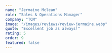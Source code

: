 ```yaml
---
name: "Jermaine Mclean"
role: "Sales & Operations Manager"
company: "TCM"
image: "/images/reviews/review-jermaine.webp"
quote: "Excellent job as always!"
rating: 5
order: 9
featured: false
---
```

